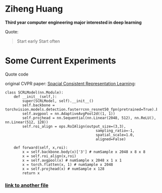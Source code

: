 # Ziheng Huang

**Third year computer engineering major interested in deep learning**

Quote:
> Start early Start often


# Some Current Experiments

Quote code 

original CVPR paper: [Spacial Consistent Representation Learning](https://arxiv.org/abs/2103.06122):

```
class SCRLModel(nn.Module):
    def __init__(self,):
        super(SCRLModel, self).__init__()
        self.backbone = torchvision.models.detection.fasterrcnn_resnet50_fpn(pretrained=True).backbone
        self.avgpool = nn.AdaptiveAvgPool2d((1, 1))
        self.projhead = nn.Sequential(nn.Linear(2048, 512), nn.ReLU(), nn.Linear(512, 128))
        self.roi_align = ops.RoIAlign(output_size=(3,3),
                                          sampling_ratio=-1,
                                          spatial_scale=1.0,
                                          aligned=False)

    def forward(self, x,roi):
        x = self.backbone.body(x)['3'] # numSample x 2048 x 8 x 8
        x = self.roi_align(x,roi)
        x = self.avgpool(x) # numSample x 2048 x 1 x 1
        x = torch.flatten(x, 1) # numSample x 2048
        x = self.projhead(x) # numSample x 128
        return x
```


### [link to another file](index2.md)
